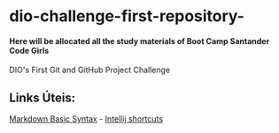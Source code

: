 # dio-challenge-first-repository-
#### Here will be allocated all the study materials of Boot Camp Santander Code Girls
  DIO's First Git and GitHub Project Challenge
  ## Links Úteis:
  [Markdown Basic Syntax](https://www.markdownguide.org/basic-syntax/) -
    [Intellij shortcuts](http://www.basef.com.br/index.php/Atalhos_do_IntelliJ_Idea)
